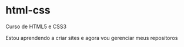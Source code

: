 # html-css
Curso de HTML5 e CSS3

Estou aprendendo a criar sites e agora vou gerenciar meus repositoros
